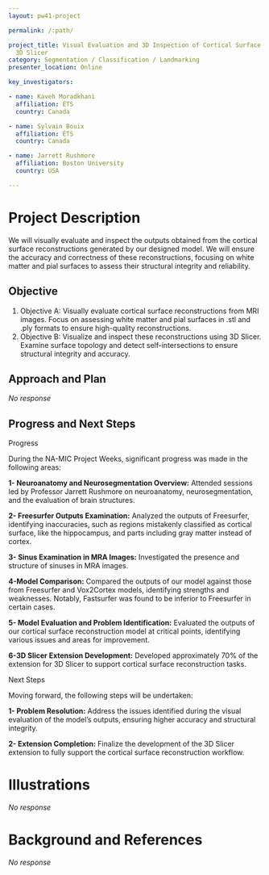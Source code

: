 ```yaml
---
layout: pw41-project

permalink: /:path/

project_title: Visual Evaluation and 3D Inspection of Cortical Surface Reconstructions from MRI Using
  3D Slicer
category: Segmentation / Classification / Landmarking
presenter_location: Online

key_investigators:

- name: Kaveh Moradkhani
  affiliation: ÉTS
  country: Canada

- name: Sylvain Bouix
  affiliation: ÉTS
  country: Canada

- name: Jarrett Rushmore
  affiliation: Boston University
  country: USA

---
```


# Project Description

<!-- Add a short paragraph describing the project. -->


We will visually evaluate and inspect the outputs obtained from the cortical surface reconstructions generated by our designed model. We will ensure the accuracy and correctness of these reconstructions, focusing on white matter and pial surfaces to assess their structural integrity and reliability.



## Objective

<!-- Describe here WHAT you would like to achieve (what you will have as end result). -->


1. Objective A: Visually evaluate cortical surface reconstructions from MRI images. Focus on assessing white matter and pial surfaces in .stl and .ply formats to ensure high-quality reconstructions.
2. Objective B: Visualize and inspect these reconstructions using 3D Slicer. Examine surface topology and detect self-intersections to ensure structural integrity and accuracy.



## Approach and Plan

<!-- Describe here HOW you would like to achieve the objectives stated above. -->


_No response_



## Progress and Next Steps

Progress

During the NA-MIC Project Weeks, significant progress was made in the following areas:

    
**1- Neuroanatomy and Neurosegmentation Overview:** Attended sessions led by Professor Jarrett Rushmore on neuroanatomy, neurosegmentation, and the evaluation of brain structures.

**2- Freesurfer Outputs Examination:** Analyzed the outputs of Freesurfer, identifying inaccuracies, such as regions mistakenly classified as cortical surface, like the hippocampus, and parts including gray matter instead of cortex.

**3- Sinus Examination in MRA Images:** Investigated the presence and structure of sinuses in MRA images.

**4-Model Comparison:** Compared the outputs of our model against those from Freesurfer and Vox2Cortex models, identifying strengths and weaknesses. Notably, Fastsurfer was found to be inferior to Freesurfer in certain cases.

**5- Model Evaluation and Problem Identification:** Evaluated the outputs of our cortical surface reconstruction model at critical points, identifying various issues and areas for improvement.

**6-3D Slicer Extension Development:** Developed approximately 70% of the extension for 3D Slicer to support cortical surface reconstruction tasks.

Next Steps

Moving forward, the following steps will be undertaken:

    
**1- Problem Resolution:** Address the issues identified during the visual evaluation of the model’s outputs, ensuring higher accuracy and structural integrity.

**2- Extension Completion:** Finalize the development of the 3D Slicer extension to fully support the cortical surface reconstruction workflow.



# Illustrations

<!-- Add pictures and links to videos that demonstrate what has been accomplished. -->


_No response_



# Background and References

<!-- If you developed any software, include link to the source code repository.
     If possible, also add links to sample data, and to any relevant publications. -->


_No response_

